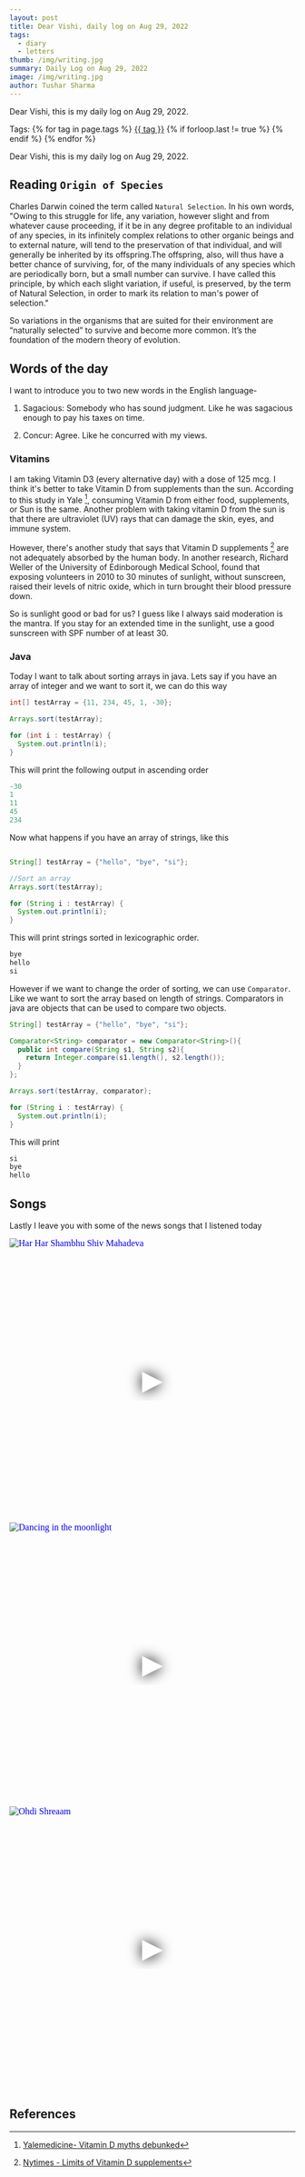 ```yaml
---
layout: post
title: Dear Vishi, daily log on Aug 29, 2022
tags:
  - diary
  - letters
thumb: /img/writing.jpg
summary: Daily Log on Aug 29, 2022
image: /img/writing.jpg
author: Tushar Sharma
---
```


Dear Vishi, this is my daily log on Aug 29, 2022.<!-- truncate_here -->
<p>Tags: {% for tag in page.tags %} <a class="mytag" href="/tag/{{ tag }}" title="View posts tagged with &quot;{{ tag }}&quot;">{{ tag }}</a>  {% if forloop.last != true %} {% endif %} {% endfor %} </p>

Dear Vishi, this is my daily log on Aug 29, 2022.


## Reading `Origin of Species`

Charles Darwin coined the term called `Natural Selection`. In his own words, "Owing to this struggle for life, any variation, however slight and from whatever cause proceeding, if it be in any degree profitable to an individual of any species, in its infinitely complex relations to other organic beings and to external nature, will tend to the preservation of that individual, and will generally be inherited by its offspring.The offspring, also, will thus have a better chance of surviving, for, of the many individuals of any species which are periodically born, but a small number can survive. I have called this principle, by which each slight variation, if useful, is preserved, by the term of Natural Selection, in order to mark its relation to man's power of selection."

So variations in the organisms that are suited for their environment are “naturally selected” to survive and become more common. It’s the foundation of the modern theory of evolution.


## Words of the day

I want to introduce you to two new words in the English language-

1. Sagacious: Somebody who has sound judgment. Like he was sagacious enough to pay his taxes on time. 

2. Concur: Agree. Like he concurred with my views.


### Vitamins

I am taking Vitamin D3 (every alternative day) with a dose of 125 mcg. I think it's better to take Vitamin D from supplements than the sun. According to this study in Yale [^yale], consuming Vitamin D from either food, supplements, or Sun is the same. Another problem with taking vitamin D from the sun is that there are ultraviolet (UV) rays that can damage the skin, eyes, and immune system. 


However, there's another study that says that Vitamin D supplements [^supp] are not adequately absorbed by the human body. In another research, Richard Weller of the University of Edinborough Medical School, found that exposing volunteers in 2010 to 30 minutes of sunlight, without sunscreen, raised their levels of nitric oxide, which in turn brought their blood pressure down.

So is sunlight good or bad for us? I guess like I always said moderation is the mantra. If you stay for an extended time in the sunlight, use a good sunscreen with SPF number of at least 30. 

### Java

Today I want to talk about sorting arrays in java. Lets say if you have an array of integer and we want to sort it, we can do this way

```java
int[] testArray = {11, 234, 45, 1, -30};

Arrays.sort(testArray); 

for (int i : testArray) {
  System.out.println(i);
}
```

This will print the following output in ascending order

```java
-30
1
11
45
234
```

Now what happens if you have an array of strings, like this

```java

String[] testArray = {"hello", "bye", "si"};

//Sort an array
Arrays.sort(testArray); 

for (String i : testArray) {
  System.out.println(i);
}
```

This will print strings sorted in lexicographic order.


``` bash
bye
hello
si
```

However if we want to change the order of sorting, we can use `Comparator`. Like we want to sort the array based on length of strings. Comparators in java are objects that can be used to compare two objects.

```java
String[] testArray = {"hello", "bye", "si"};

Comparator<String> comparator = new Comparator<String>(){
  public int compare(String s1, String s2){
    return Integer.compare(s1.length(), s2.length());
  }
};

Arrays.sort(testArray, comparator); 

for (String i : testArray) {
  System.out.println(i);
}
```

This will print

```bash
si 
bye
hello
```

## Songs

Lastly I leave you with some of the news songs that I listened today


<iframe
  style="position: relative;  width: 100%;" 
   height="500"
  src="https://www.youtube.com/embed/V7LwfY5aRoMeNr1mMQU5WI&autoplay=1"
  srcdoc="<style>*{padding:0;margin:0;overflow:hidden}html,body{height:100%}img,span{position:absolute;width:100%;top:0;bottom:0;margin:auto}span{height:1.5em;text-align:center;font:48px/1.5 sans-serif;color:white;text-shadow:0 0 0.5em black}</style><a href=https://www.youtube.com/embed/aRoMeNr1mMQ?autoplay=1><img src=https://img.youtube.com/vi/aRoMeNr1mMQ/hqdefault.jpg alt='Har Har Shambhu Shiv Mahadeva'><span>▶</span></a>"
  frameborder="0"
  allow="accelerometer; autoplay; encrypted-media; gyroscope; picture-in-picture"
  allowfullscreen
  title="Har Har Shambhu Shiv Mahadeva"
></iframe><br>

<iframe
  style="position: relative;  width: 100%;" 
   height="500"
  src="https://www.youtube.com/embed/bhbwzHA9vN4&autoplay=1"
  srcdoc="<style>*{padding:0;margin:0;overflow:hidden}html,body{height:100%}img,span{position:absolute;width:100%;top:0;bottom:0;margin:auto}span{height:1.5em;text-align:center;font:48px/1.5 sans-serif;color:white;text-shadow:0 0 0.5em black}</style><a href=https://www.youtube.com/embed/bhbwzHA9vN4?autoplay=1><img src=https://img.youtube.com/vi/bhbwzHA9vN4/hqdefault.jpg alt=' Dancing in the moonlight'><span>▶</span></a>"
  frameborder="0"
  allow="accelerometer; autoplay; encrypted-media; gyroscope; picture-in-picture"
  allowfullscreen
  title="Dancing in the moonlight"
></iframe><br>


<iframe
  style="position: relative;  width: 100%;" 
   height="500"
  src="https://www.youtube.com/embed/lFsIwK_gU5o&autoplay=1"
  srcdoc="<style>*{padding:0;margin:0;overflow:hidden}html,body{height:100%}img,span{position:absolute;width:100%;top:0;bottom:0;margin:auto}span{height:1.5em;text-align:center;font:48px/1.5 sans-serif;color:white;text-shadow:0 0 0.5em black}</style><a href=https://www.youtube.com/embed/lFsIwK_gU5o?autoplay=1><img src=https://img.youtube.com/vi/lFsIwK_gU5o/hqdefault.jpg alt='Ohdi Shreaam'><span>▶</span></a>"
  frameborder="0"
  allow="accelerometer; autoplay; encrypted-media; gyroscope; picture-in-picture"
  allowfullscreen
  title="Ohdi Shreaam "
></iframe><br>

## References

[^yale]: [Yalemedicine- Vitamin D myths debunked](https://www.yalemedicine.org/news/vitamin-d-myths-debunked)
[^supp]: [Nytimes - Limits of Vitamin D supplements](https://archive.nytimes.com/well.blogs.nytimes.com/2013/12/11/limits-of-vitamin-d-supplements/)